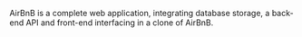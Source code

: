 AirBnB is a complete web application, integrating database storage,
a back-end API and front-end interfacing in a clone of AirBnB.
